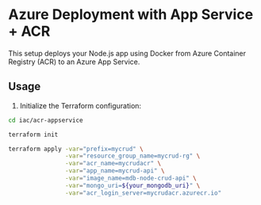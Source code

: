 # Azure Deployment with App Service + ACR

This setup deploys your Node.js app using Docker from Azure Container Registry (ACR) to an Azure App Service.

## Usage

1. Initialize the Terraform configuration:
```bash
cd iac/acr-appservice

terraform init

terraform apply -var="prefix=mycrud" \
                -var="resource_group_name=mycrud-rg" \
                -var="acr_name=mycrudacr" \
                -var="app_name=mycrud-api" \
                -var="image_name=mdb-node-crud-api" \
                -var="mongo_uri=${your_mongodb_uri}" \
                -var="acr_login_server=mycrudacr.azurecr.io"
```